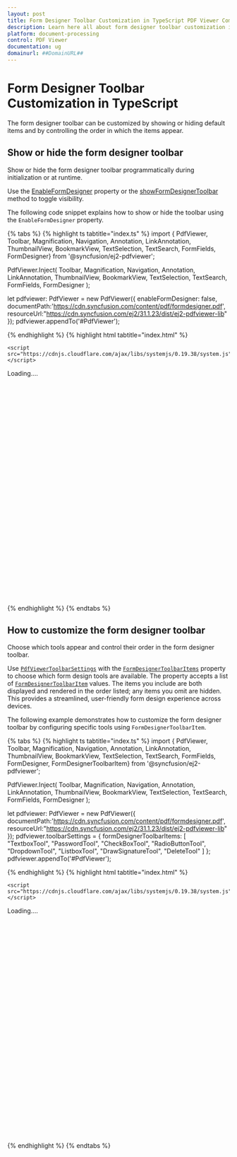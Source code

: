 ```yaml
---
layout: post
title: Form Designer Toolbar Customization in TypeScript PDF Viewer Component | Syncfusion
description: Learn here all about form designer toolbar customization in Syncfusion TypeScript PDF Viewer component of Syncfusion Essential JS 2 and more.
platform: document-processing
control: PDF Viewer
documentation: ug
domainurl: ##DomainURL##
---
```


# Form Designer Toolbar Customization in TypeScript

The form designer toolbar can be customized by showing or hiding default items and by controlling the order in which the items appear.

## Show or hide the form designer toolbar

Show or hide the form designer toolbar programmatically during initialization or at runtime.

Use the [EnableFormDesigner](https://ej2.syncfusion.com/javascript/documentation/api/pdfviewer/pdfViewerModel/#enableformdesigner) property or the [showFormDesignerToolbar](https://ej2.syncfusion.com/javascript/documentation/api/pdfviewer/toolbar/#showformdesignertoolbar) method to toggle visibility.

The following code snippet explains how to show or hide the toolbar using the `EnableFormDesigner` property.

{% tabs %}
{% highlight ts tabtitle="index.ts" %}
import { PdfViewer, Toolbar, Magnification, Navigation, Annotation, LinkAnnotation,
    ThumbnailView, BookmarkView, TextSelection, TextSearch, FormFields, FormDesigner} from '@syncfusion/ej2-pdfviewer';

PdfViewer.Inject( Toolbar, Magnification, Navigation, Annotation, LinkAnnotation, ThumbnailView,
             BookmarkView, TextSelection, TextSearch, FormFields, FormDesigner );

let pdfviewer: PdfViewer = new PdfViewer({
    enableFormDesigner: false,
    documentPath:'https://cdn.syncfusion.com/content/pdf/formdesigner.pdf',
    resourceUrl:"https://cdn.syncfusion.com/ej2/31.1.23/dist/ej2-pdfviewer-lib"
});
pdfviewer.appendTo('#PdfViewer');

{% endhighlight %}
{% highlight html tabtitle="index.html" %}

<!DOCTYPE html>
<html lang="en">

<head>
    <title>EJ2 PDF Viewer</title>
    <meta charset="utf-8" />
    <meta name="viewport" content="width=device-width, initial-scale=1.0" />
    <meta name="description" content="TypeScript PDF Viewer Control" />
    <meta name="author" content="Syncfusion" />
    <link href="index.css" rel="stylesheet" />
    <link href="https://cdn.syncfusion.com/ej2/31.1.23/material.css" rel="stylesheet" />


    <script src="https://cdnjs.cloudflare.com/ajax/libs/systemjs/0.19.38/system.js"></script>
   <script src="systemjs.config.js"></script>
</head>
<body>
    <div id='loader'>Loading....</div>
    <div id='container'>
        <div id='PdfViewer' style="height:500px;width:100%;"></div>
    </div>
</body>
</html>

{% endhighlight %}
{% endtabs %}

## How to customize the form designer toolbar

Choose which tools appear and control their order in the form designer toolbar.

Use [`PdfViewerToolbarSettings`](https://ej2.syncfusion.com/javascript/documentation/api/pdfviewer/toolbarSettings/) with the [`FormDesignerToolbarItems`](https://ej2.syncfusion.com/javascript/documentation/api/pdfviewer/toolbarSettings/#formdesignertoolbaritems) property to choose which form design tools are available. The property accepts a list of [`FormDesignerToolbarItem`](https://ej2.syncfusion.com/javascript/documentation/api/pdfviewer/formDesignerToolbarItem/) values. The items you include are both displayed and rendered in the order listed; any items you omit are hidden. This provides a streamlined, user-friendly form design experience across devices.

The following example demonstrates how to customize the form designer toolbar by configuring specific tools using `FormDesignerToolbarItem`.

{% tabs %}
{% highlight ts tabtitle="index.ts" %}
import { PdfViewer, Toolbar, Magnification, Navigation, Annotation, LinkAnnotation,
    ThumbnailView, BookmarkView, TextSelection, TextSearch, FormFields, FormDesigner, FormDesignerToolbarItem} from '@syncfusion/ej2-pdfviewer';

PdfViewer.Inject( Toolbar, Magnification, Navigation, Annotation, LinkAnnotation, ThumbnailView,
             BookmarkView, TextSelection, TextSearch, FormFields, FormDesigner );

let pdfviewer: PdfViewer = new PdfViewer({
    documentPath:'https://cdn.syncfusion.com/content/pdf/formdesigner.pdf',
    resourceUrl:"https://cdn.syncfusion.com/ej2/31.1.23/dist/ej2-pdfviewer-lib"
});
pdfviewer.toolbarSettings = {
     formDesignerToolbarItems: [
         "TextboxTool",
         "PasswordTool",
         "CheckBoxTool",
         "RadioButtonTool",
         "DropdownTool",
         "ListboxTool",
         "DrawSignatureTool",
         "DeleteTool"
     ]
 };
pdfviewer.appendTo('#PdfViewer');

{% endhighlight %}
{% highlight html tabtitle="index.html" %}

<!DOCTYPE html>
<html lang="en">

<head>
    <title>EJ2 PDF Viewer</title>
    <meta charset="utf-8" />
    <meta name="viewport" content="width=device-width, initial-scale=1.0" />
    <meta name="description" content="TypeScript PDF Viewer Control" />
    <meta name="author" content="Syncfusion" />
    <link href="index.css" rel="stylesheet" />
    <link href="https://cdn.syncfusion.com/ej2/31.1.23/material.css" rel="stylesheet" />


    <script src="https://cdnjs.cloudflare.com/ajax/libs/systemjs/0.19.38/system.js"></script>
   <script src="systemjs.config.js"></script>
</head>
<body>
    <div id='loader'>Loading....</div>
    <div id='container'>
        <div id='PdfViewer' style="height:500px;width:100%;"></div>
    </div>
</body>
</html>

{% endhighlight %}
{% endtabs %}
